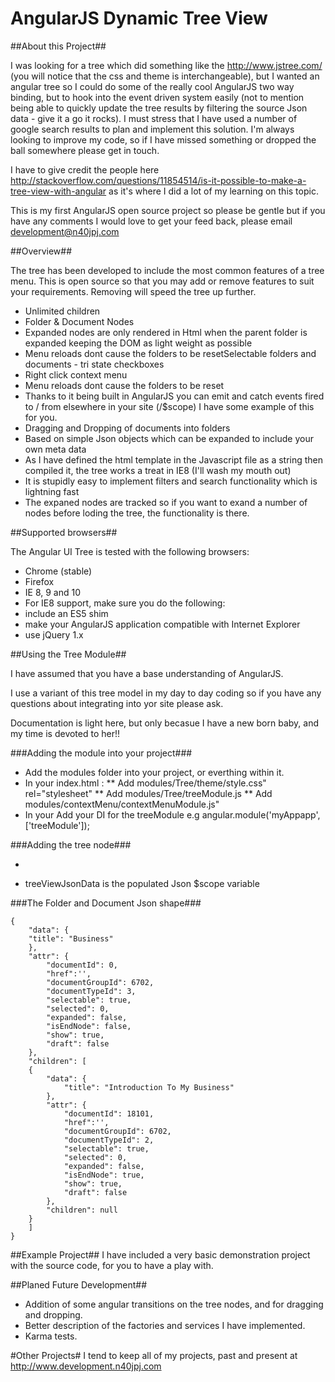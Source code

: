 # AngularJS Dynamic Tree View #

##About this Project##

I was looking for a tree which did something like the http://www.jstree.com/ (you will notice that the css and theme is interchangeable), but I wanted an angular tree so I could do some of the really cool AngularJS two way binding, but to hook into the event driven system easily (not to mention being able to quickly update the tree results by filtering the source Json data - give it a go it rocks). I must stress that I have used a number of google search results to plan and implement this solution. I'm always looking to improve my code, so if I have missed something or dropped the ball somewhere please get in touch.

I have to give credit the people here <http://stackoverflow.com/questions/11854514/is-it-possible-to-make-a-tree-view-with-angular> as it's where I did a lot of my learning on this topic.

This is my first AngularJS open source project so please be gentle but if you have any comments I would love to get your feed back, please email <development@n40jpj.com>

##Overview##

The tree has been developed to include the most common features of a tree menu. This is open source so that you may add or remove features to suit your requirements.  Removing will speed the tree up further.

* Unlimited children
* Folder & Document Nodes
* Expanded nodes are only rendered in Html when the parent folder is expanded keeping the DOM as light weight as possible
* Menu reloads dont cause the folders to be resetSelectable folders and documents - tri state checkboxes
* Right click context menu
* Menu reloads dont cause the folders to be reset
* Thanks to it being built in AngularJS you can emit and catch events fired to / from elsewhere in your site (/$scope) I have some example of this for you.
* Dragging and Dropping of documents into folders
* Based on simple Json objects which can be expanded to include your own meta data
* As I have defined the html template in the Javascript file as a string then compiled it, the tree works a treat in IE8 (I'll wash my mouth out)
* It is stupidly easy to implement filters and search functionality which is lightning fast
* The expaned nodes are tracked so if you want to exand a number of nodes before loding the tree, the functionality is there.


##Supported browsers##

The Angular UI Tree is tested with the following browsers:

* Chrome (stable)
* Firefox
* IE 8, 9 and 10
* For IE8 support, make sure you do the following:
 * include an ES5 shim
 * make your AngularJS application compatible with Internet Explorer
 * use jQuery 1.x

##Using the Tree Module##

I have assumed that you have a base understanding of AngularJS.

I use a variant of this tree model in my day to day coding so if you have any questions about integrating into yor site please ask.

Documentation is light here, but only becasue I have a new born baby, and my time is devoted to her!!

###Adding the module into your project###

* Add the modules folder into your project, or everthing within it.
* In your index.html :
** Add modules/Tree/theme/style.css" rel="stylesheet"
** Add modules/Tree/treeModule.js
** Add modules/contextMenu/contextMenuModule.js"
* In your Add your DI for the treeModule e.g angular.module('myAppapp', ['treeModule']);


###Adding the tree node###
	<div class="tree node" id="documentTreeView" ng-if="treeViewJsonData" >
		<ul>
			<li tree class="tree" node="treeViewJsonData"></li>
		</ul>
	</div>


* treeViewJsonData is the populated Json $scope variable


###The Folder and Document Json shape###


	{
		"data": {
		"title": "Business"
		},
		"attr": {
            "documentId": 0,
            "href":'',
            "documentGroupId": 6702,
            "documentTypeId": 3,
            "selectable": true,
            "selected": 0,
            "expanded": false,
            "isEndNode": false,
            "show": true,
            "draft": false
		},
		"children": [
		{
			"data": {
			    "title": "Introduction To My Business"
			},
			"attr": {
                "documentId": 18101,
                "href":'',
                "documentGroupId": 6702,
                "documentTypeId": 2,
                "selectable": true,
                "selected": 0,
                "expanded": false,
                "isEndNode": true,
                "show": true,
                "draft": false
			},
			"children": null
		}
		]
	}

##Example Project##
I have included a very basic demonstration project with the source code, for you to have a play with.

##Planed Future Development##
* Addition of some angular transitions on the tree nodes, and for dragging and dropping.
* Better description of the factories and services I have implemented.
* Karma tests.

#Other Projects#
I tend to keep all of my projects, past and present at <http://www.development.n40jpj.com>
